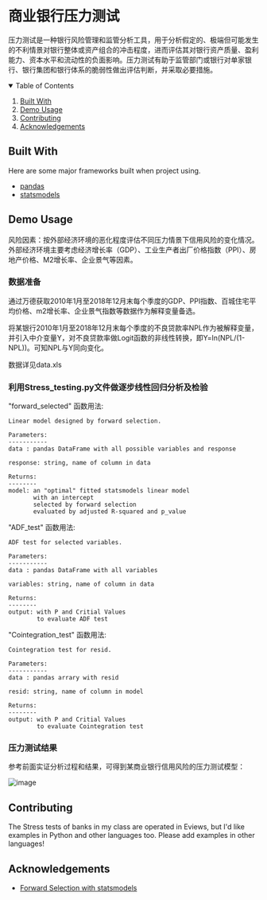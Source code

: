 # 商业银行压力测试
压力测试是一种银行风险管理和监管分析工具，用于分析假定的、极端但可能发生的不利情景对银行整体或资产组合的冲击程度，进而评估其对银行资产质量、盈利能力、资本水平和流动性的负面影响。压力测试有助于监管部门或银行对单家银行、银行集团和银行体系的脆弱性做出评估判断，并采取必要措施。
<!--
*** Thanks for checking out the Best-README-Template. If you have a suggestion
*** that would make this better, please fork the repo and create a pull request
*** or simply open an issue with the tag "enhancement".
*** Thanks again! Now go create something AMAZING! :D
-->



<!-- PROJECT SHIELDS -->
<!--
*** I'm using markdown "reference style" links for readability.
*** Reference links are enclosed in brackets [ ] instead of parentheses ( ).
*** See the bottom of this document for the declaration of the reference variables
*** for contributors-url, forks-url, etc. This is an optional, concise syntax you may use.
*** https://www.markdownguide.org/basic-syntax/#reference-style-links
-->


<!-- TABLE OF CONTENTS -->
<details open="open">
  <summary>Table of Contents</summary>
  <ol>
    <li><a href="#built-with">Built With</a></li>
<!--     <li>
      <a href="#getting-started">Getting Started</a>
      <ul>
        <li><a href="#prerequisites">Prerequisites</a></li>
        <li><a href="#installation">Installation</a></li>
      </ul>
    </li> -->
    <li><a href="#usage">Demo Usage</a></li>
<!--     <li><a href="#roadmap">Roadmap</a></li> -->
    <li><a href="#contributing">Contributing</a></li>
<!--     <li><a href="#license">License</a></li>
    <li><a href="#contact">Contact</a></li> -->
    <li><a href="#acknowledgements">Acknowledgements</a></li>
  </ol>
</details>



<!-- ABOUT THE PROJECT -->

## Built With

Here are some major frameworks built when project using.
* [pandas](https://pandas.pydata.org/)
* [statsmodels](https://www.statsmodels.org/stable/index.html)



<!-- GETTING STARTED -->
<!-- ## Getting Started

This is an example of how you may give instructions on setting up your project locally.
To get a local copy up and running follow these simple example steps.

### Prerequisites

This is an example of how to list things you need to use the software and how to install them.
* npm
  ```sh
  npm install npm@latest -g
  ```

### Installation

1. Get a free API Key at [https://example.com](https://example.com)
2. Clone the repo
   ```sh
   git clone https://github.com/your_username_/Project-Name.git
   ```
3. Install NPM packages
   ```sh
   npm install
   ```
4. Enter your API in `config.js`
   ```JS
   const API_KEY = 'ENTER YOUR API';
   ```
 -->


<!-- USAGE EXAMPLES -->
## Demo Usage
风险因素：按外部经济环境的恶化程度评估不同压力情景下信用风险的变化情况。外部经济环境主要考虑经济增长率（GDP）、工业生产者出厂价格指数（PPI）、房地产价格、M2增长率、企业景气等因素。
### 数据准备
通过万德获取2010年1月至2018年12月末每个季度的GDP、PPI指数、百城住宅平均价格、m2增长率、企业景气指数等数据作为解释变量备选。

将某银行2010年1月至2018年12月末每个季度的不良贷款率NPL作为被解释变量，并引入中介变量Y，对不良贷款率做Logit函数的非线性转换，即Y=ln(NPL/(1-NPL))。可知NPL与Y同向变化。

数据详见data.xls

### 利用Stress_testing.py文件做逐步线性回归分析及检验

"forward_selected" 函数用法:

    Linear model designed by forward selection.

    Parameters:
    -----------
    data : pandas DataFrame with all possible variables and response

    response: string, name of column in data

    Returns:
    --------
    model: an "optimal" fitted statsmodels linear model
           with an intercept
           selected by forward selection
           evaluated by adjusted R-squared and p_value
"ADF_test" 函数用法:

    ADF test for selected variables.

    Parameters:
    -----------
    data : pandas DataFrame with all variables

    variables: string, name of column in data

    Returns:
    --------
    output: with P and Critial Values
            to evaluate ADF test 
"Cointegration_test" 函数用法:

    Cointegration test for resid.

    Parameters:
    -----------
    data : pandas arrary with resid

    resid: string, name of column in model

    Returns:
    --------
    output: with P and Critial Values
            to evaluate Cointegration test 

### 压力测试结果
参考前面实证分析过程和结果，可得到某商业银行信用风险的压力测试模型：

![image](https://user-images.githubusercontent.com/60854571/121457387-2eca5e80-c9da-11eb-98cd-3e9ce08c10f9.png)



<!-- ROADMAP -->
<!-- ## Roadmap

See the [open issues](https://github.com/othneildrew/Best-README-Template/issues) for a list of proposed features (and known issues). -->



<!-- CONTRIBUTING -->
## Contributing

The Stress tests of banks in my class are operated in Eviews, but I'd like examples in Python and other languages too. Please add examples in other languages!


<!-- LICENSE -->
<!-- ## License

Distributed under the MIT License. See `LICENSE` for more information. -->



<!-- CONTACT -->
<!-- ## Contact

Your Name - [@your_twitter](https://twitter.com/your_username) - email@example.com

Project Link: [https://github.com/your_username/repo_name](https://github.com/your_username/repo_name) -->



<!-- ACKNOWLEDGEMENTS -->
## Acknowledgements
* [Forward Selection with statsmodels](https://planspace.org/20150423-forward_selection_with_statsmodels/)
